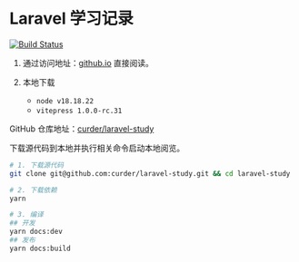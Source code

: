 # Laravel 学习记录

[![Build Status](https://github.com/curder/laravel-study/actions/workflows/build-docs.yml/badge.svg)](https://github.com/curder/laravel-study/actions?query=build-docs%3Amaster)

1. 通过访问地址：[github.io](https://curder.github.io/laravel-study/) 直接阅读。

2. 本地下载

   - `node v18.18.22`
   - `vitepress 1.0.0-rc.31`

GitHub 仓库地址：[curder/laravel-study](https://www.github.com/curder/laravel-study)

下载源代码到本地并执行相关命令启动本地阅览。

```bash
# 1. 下载源代码
git clone git@github.com:curder/laravel-study.git && cd laravel-study

# 2. 下载依赖
yarn

# 3. 编译
## 开发
yarn docs:dev
## 发布
yarn docs:build
```
